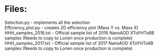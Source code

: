 # Files:
Selection.py - implements all the selection\
Efficiency_plot.py - creates 2D efficiency plot (Mass Y vs. Mass X)\
HHH_samples_2016.txt - Official sample list of 2016 NanoAOD XToYHTo6B samples (Needs to copy to Lorien once production is complete)\
HHH_samples_2017.txt - Official sample list of 2017 NanoAOD XToYHTo6B samples (Needs to copy to Lorien once production is complete)
